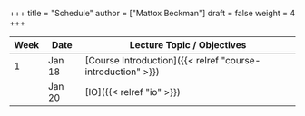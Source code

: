 +++
title = "Schedule"
author = ["Mattox Beckman"]
draft = false
weight = 4
+++

| Week | Date   | Lecture Topic / Objectives                                  |
|------|--------|-------------------------------------------------------------|
| 1    | Jan 18 | [Course Introduction]({{< relref "course-introduction" >}}) |
|      | Jan 20 | [IO]({{< relref "io" >}})                                   |
